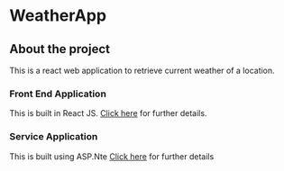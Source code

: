 # WeatherApp

## About the project

This is a react web application to retrieve current weather of a location.

### Front End Application

This is built in React JS. [Click here](https://github.com/meenu-philip/WeatherApp/tree/main/weather-app-frontEnd) for further details.

### Service Application

This is built using ASP.Nte [Click here](https://github.com/meenu-philip/WeatherApp/main/develop/weather-app-backend) for further details
